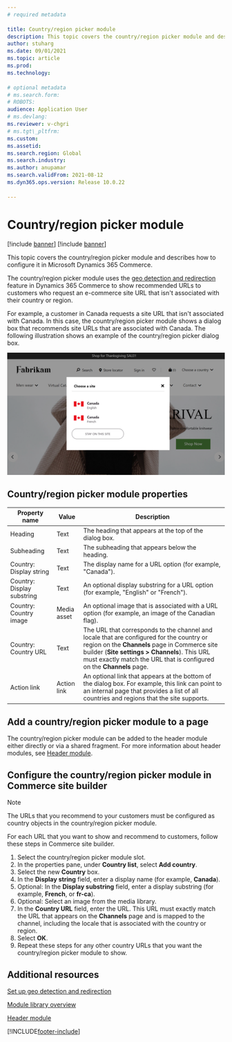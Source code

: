 ```yaml
---
# required metadata

title: Country/region picker module
description: This topic covers the country/region picker module and describes how to configure it in Microsoft Dynamics 365 Commerce. 
author: stuharg
ms.date: 09/01/2021
ms.topic: article
ms.prod:
ms.technology:

# optional metadata
# ms.search.form:
# ROBOTS:
audience: Application User
# ms.devlang:
ms.reviewer: v-chgri
# ms.tgt\_pltfrm:
ms.custom:
ms.assetid:
ms.search.region: Global
ms.search.industry:
ms.author: anupamar
ms.search.validFrom: 2021-08-12
ms.dyn365.ops.version: Release 10.0.22

---
```


# Country/region picker module

[!include [banner](includes/banner.md)]
[!include [banner](includes/preview-banner.md)]

This topic covers the country/region picker module and describes how to configure it in Microsoft Dynamics 365 Commerce.

The country/region picker module uses the [geo detection and redirection](geo-detection-redirection.md) feature in Dynamics 365 Commerce to show recommended URLs to customers who request an e-commerce site URL that isn't associated with their country or region.

For example, a customer in Canada requests a site URL that isn't associated with Canada. In this case, the country/region picker module shows a dialog box that recommends site URLs that are associated with Canada. The following illustration shows an example of the country/region picker dialog box.

![Example of a country/region picker dialog box on a home page.](./media/Geo_country-region-module-insitu.png)

## Country/region picker module properties

| Property name              | Value       | Description |
| -------------------------- | ----------- | ----------- |
| Heading                    | Text        | The heading that appears at the top of the dialog box. |
| Subheading                 | Text        | The subheading that appears below the heading. |
| Country: Display string    | Text        | The display name for a URL option (for example, "Canada"). |
| Country: Display substring | Text        | An optional display substring for a URL option (for example, "English" or "French"). |
| Country: Country image     | Media asset | An optional image that is associated with a URL option (for example, an image of the Canadian flag). |
| Country: Country URL       | Text        | The URL that corresponds to the channel and locale that are configured for the country or region on the **Channels** page in Commerce site builder (**Site settings \> Channels**). This URL must exactly match the URL that is configured on the **Channels** page. |
| Action link                | Action link | An optional link that appears at the bottom of the dialog box. For example, this link can point to an internal page that provides a list of all countries and regions that the site supports. |

## Add a country/region picker module to a page

The country/region picker module can be added to the header module either directly or via a shared fragment. For more information about header modules, see [Header module](author-header-module.md).

## Configure the country/region picker module in Commerce site builder

> [!NOTE]
> The URLs that you recommend to your customers must be configured as country objects in the country/region picker module.

For each URL that you want to show and recommend to customers, follow these steps in Commerce site builder.

1. Select the country/region picker module slot.
1. In the properties pane, under **Country list**, select **Add country**.
1. Select the new **Country** box.
1. In the **Display string** field, enter a display name (for example, **Canada**).
1. Optional: In the **Display substring** field, enter a display substring (for example, **French**, or **fr-ca**).
1. Optional: Select an image from the media library.
1. In the **Country URL** field, enter the URL. This URL must exactly match the URL that appears on the **Channels** page and is mapped to the channel, including the locale that is associated with the country or region.
1. Select **OK**.
1. Repeat these steps for any other country URLs that you want the country/region picker module to show.

## Additional resources

[Set up geo detection and redirection](geo-detection-redirection.md)

[Module library overview](starter-kit-overview.md)

[Header module](author-header-module.md)

[!INCLUDE[footer-include](../includes/footer-banner.md)]
